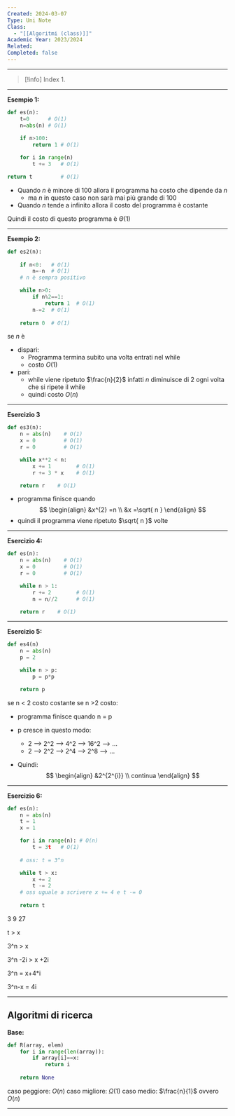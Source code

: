 ```yaml
---
Created: 2024-03-07
Type: Uni Note
Class:
  - "[[Algoritmi (class)]]"
Academic Year: 2023/2024
Related: 
Completed: false
---
```

---

>[!info] Index
>1. 

---
**Esempio 1:**

```python
def es(n):
	t=0      # O(1)
	n=abs(n) # O(1)
	
	if n>100:
		return 1 # O(1)

	for i in range(n)
		t += 3   # O(1)

return t         # O(1)
```

- Quando $n$ è minore di 100 allora il programma ha costo che dipende da $n$
	- ma $n$ in questo caso non sarà mai più grande di 100
- Quando $n$ tende a infinito allora il costo del programma è costante 

Quindi il costo di questo programma è $\Theta(1)$

---
**Esempio 2:**

```python
def es2(n):
	
	if n<0:   # O(1)
		n=-n  # O(1)
	# n è sempra positivo

	while n>0:
		if n%2==1:
			return 1  # O(1)
		n-=2  # O(1)
	
	return 0  # O(1)
```

se $n$ è
- dispari:
	- Programma termina subito una volta entrati nel while
	- costo $O(1)$
- pari:
	- while viene ripetuto $\frac{n}{2}$ infatti $n$ diminuisce di 2 ogni volta che si ripete il while
	- quindi costo $O(n)$

---
**Esercizio 3**

```python
def es3(n):
	n = abs(n)    # O(1)
	x = 0         # O(1)
	r = 0         # O(1)

	while x**2 < n:
		x += 1        # O(1)
		r += 3 * x    # O(1)

	return r    # O(1)
```

- programma finisce quando 
$$
\begin{align}
&x^{2} =n \\
&x =\sqrt{ n }
\end{align}
$$
- quindi il programma viene ripetuto $\sqrt{ n }$ volte

---
**Esercizio 4:**

```python
def es(n):
	n = abs(n)    # O(1)
	x = 0         # O(1)
	r = 0         # O(1)

	while n > 1:
		r += 2        # O(1)
		n = n//2      # O(1)

	return r    # O(1)
```

---
**Esercizio 5:**

```python
def es4(n)
	n = abs(n)
	p = 2

	while n > p:
		p = p*p

	return p
```


se n < 2 costo costante
se n >2 costo:
- programma finisce quando n = p
- p cresce in questo modo:
	- 2  --> 2^2 --> 4^2 --> 16^2 --> ... 
	- 2  --> 2^2 --> 2^4 --> 2^8   --> ...

- Quindi:
$$
\begin{align}
&2^{2^{i}} \\
continua
\end{align}
$$
---
**Esercizio 6:**

```python
def es(n):
	n = abs(n)
	t = 1
	x = 1

	for i in range(n): # O(n)
		t = 3t   # O(1)
	
	# oss: t = 3^n

	while t > x:
		x += 2
		t -= 2
	# oss uguale a scrivere x += 4 e t -= 0
	
	return t
```

3
9
27

t > x

3^n > x


3^n -2i > x +2i


3^n = x+4\*i


3^n-x = 4i

---
## Algoritmi di ricerca

**Base:**
```python
def R(array, elem)
	for i in range(len(array)):
		if array[i]==x:
			return i
	
	return None
```

caso peggiore: $O(n)$
caso migliore: $\Omega(1)$
caso medio: $\frac{n}{1}$ ovvero $O(n)$

---
